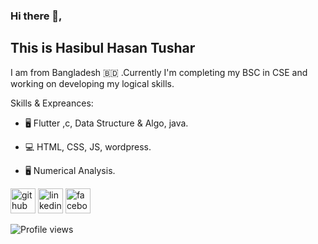 ### Hi there 👋, 
 ## This is Hasibul Hasan Tushar
 I am from Bangladesh 🇧🇩 .Currently I'm completing my BSC in CSE and working on developing my logical skills.

Skills & Expreances: 
* 🖥️ Flutter ,c, Data Structure & Algo, java.
* 💻 HTML, CSS, JS, wordpress.     

* 🖥️ Numerical Analysis.



[<img src='https://cdn.jsdelivr.net/npm/simple-icons@3.0.1/icons/github.svg' alt='github' height='40'>](https://github.com/HH-Tushar)  [<img src='https://cdn.jsdelivr.net/npm/simple-icons@3.0.1/icons/linkedin.svg' alt='linkedin' height='40'>](https://www.linkedin.com/in/hasibul-hasan-tushar-57632b216/)  [<img src='https://cdn.jsdelivr.net/npm/simple-icons@3.0.1/icons/facebook.svg' alt='facebook' height='40'>](https://www.facebook.com/hasibul.hasan.tushar.5)  

![Profile views](https://gpvc.arturio.dev/HH-Tushar)  
